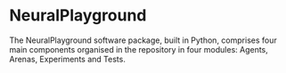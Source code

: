 # NeuralPlayground

The NeuralPlayground software package, built in Python, comprises four main components organised in the repository in four modules: Agents, Arenas, Experiments and Tests.
